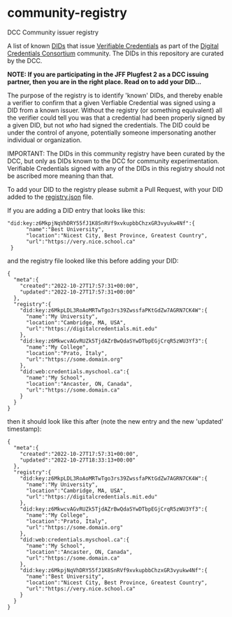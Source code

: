 # community-registry
DCC Community issuer registry

A list of known [DIDs](https://www.w3.org/TR/did-core/) that issue [Verifiable Credentials](https://www.w3.org/TR/vc-data-model/) as part of the [Digital Credentials Consortium](https://digitalcredentials.mit.edu) community.  The DIDs in this repository are curated by the DCC.

<b>NOTE:  If you are participating in the JFF Plugfest 2 as a DCC issuing partner, then you are in the right place.  Read on to add your DID...</b>

The purpose of the registry is to identify 'known' DIDs, and thereby enable a verifier to confirm that a given Verfiable Credential was signed using a DID from a known issuer.  Without the registry (or something equivalent) all the verifier could tell you was that a credential had been properly signed by a given DID, but not *who* had signed the credentials.  The DID could be under the control of anyone, potentially someone impersonating another individual or organization.

IMPORTANT: The DIDs in this community registry have been curated by the DCC, but only as DIDs known to the DCC for community experimentation. Verifiable Credentials signed with any of the DIDs in this registry should not be ascribed more meaning than that. 

To add your DID to the registry please submit a Pull Request, with your DID added to the [registry.json](registry.json) file.

If you are adding a DID entry that looks like this:

```
"did:key:z6MkpjNqVhDRY55fJ1K8SnRVf9xvkupbbChzxGR3vyukw4Nf":{
      "name":"Best University",
      "location":"Nicest City, Best Province, Greatest Country",
      "url":"https://very.nice.school.ca"
 }
 ```

and the registry file looked like this before adding your DID:

```
{
  "meta":{
    "created":"2022-10-27T17:57:31+00:00",
    "updated":"2022-10-27T17:57:31+00:00"
  },
  "registry":{
    "did:key:z6MkpLDL3RoAoMRTwTgo3rs39ZwssfaPKtGdZw7AGRN7CK4W":{
      "name":"My University",
      "location":"Cambridge, MA, USA",
      "url":"https://digitalcredentials.mit.edu"
    },
    "did:key:z6MkwcvAGvRUZk5TjdAZrBwQdaSYwDTbpEGjCrqR5zWU3Yf3":{
      "name":"My College",
      "location":"Prato, Italy",
      "url":"https://some.domain.org"
    },
    "did:web:credentials.myschool.ca":{
      "name":"My School",
      "location":"Ancaster, ON, Canada",
      "url":"https://some.domain.ca"
    }
  }
}
```

then it should look like this after (note the new entry and the new 'updated' timestamp):

```
{
  "meta":{
    "created":"2022-10-27T17:57:31+00:00",
    "updated":"2022-10-27T18:33:13+00:00"
  },
  "registry":{
    "did:key:z6MkpLDL3RoAoMRTwTgo3rs39ZwssfaPKtGdZw7AGRN7CK4W":{
      "name":"My University",
      "location":"Cambridge, MA, USA",
      "url":"https://digitalcredentials.mit.edu"
    },
    "did:key:z6MkwcvAGvRUZk5TjdAZrBwQdaSYwDTbpEGjCrqR5zWU3Yf3":{
      "name":"My College",
      "location":"Prato, Italy",
      "url":"https://some.domain.org"
    },
    "did:web:credentials.myschool.ca":{
      "name":"My School",
      "location":"Ancaster, ON, Canada",
      "url":"https://some.domain.ca"
    },
    "did:key:z6MkpjNqVhDRY55fJ1K8SnRVf9xvkupbbChzxGR3vyukw4Nf":{
      "name":"Best University",
      "location":"Nicest City, Best Province, Greatest Country",
      "url":"https://very.nice.school.ca"
    }
  }
}
```
